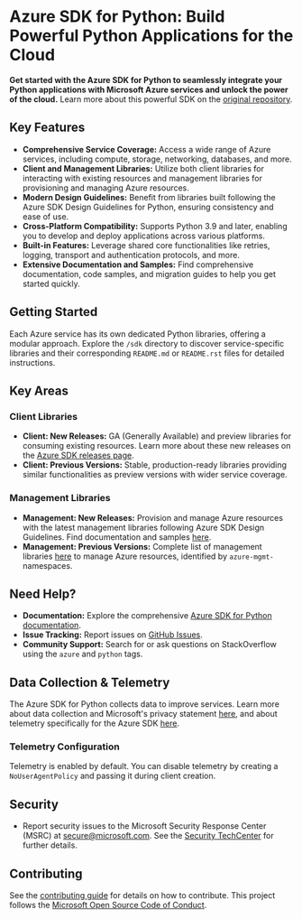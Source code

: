 # Azure SDK for Python: Build Powerful Python Applications for the Cloud

**Get started with the Azure SDK for Python to seamlessly integrate your Python applications with Microsoft Azure services and unlock the power of the cloud.**  Learn more about this powerful SDK on the [original repository](https://github.com/Azure/azure-sdk-for-python).

## Key Features

*   **Comprehensive Service Coverage:** Access a wide range of Azure services, including compute, storage, networking, databases, and more.
*   **Client and Management Libraries:** Utilize both client libraries for interacting with existing resources and management libraries for provisioning and managing Azure resources.
*   **Modern Design Guidelines:** Benefit from libraries built following the Azure SDK Design Guidelines for Python, ensuring consistency and ease of use.
*   **Cross-Platform Compatibility:**  Supports Python 3.9 and later, enabling you to develop and deploy applications across various platforms.
*   **Built-in Features:** Leverage shared core functionalities like retries, logging, transport and authentication protocols, and more.
*   **Extensive Documentation and Samples:** Find comprehensive documentation, code samples, and migration guides to help you get started quickly.

## Getting Started

Each Azure service has its own dedicated Python libraries, offering a modular approach.  Explore the `/sdk` directory to discover service-specific libraries and their corresponding `README.md` or `README.rst` files for detailed instructions.

## Key Areas

### Client Libraries

*   **Client: New Releases:** GA (Generally Available) and preview libraries for consuming existing resources. Learn more about these new releases on the [Azure SDK releases page](https://azure.github.io/azure-sdk/releases/latest/index.html#python).
*   **Client: Previous Versions:** Stable, production-ready libraries providing similar functionalities as preview versions with wider service coverage.

### Management Libraries

*   **Management: New Releases:** Provision and manage Azure resources with the latest management libraries following Azure SDK Design Guidelines. Find documentation and samples [here](https://aka.ms/azsdk/python/mgmt).
*   **Management: Previous Versions:**  Complete list of management libraries [here](https://azure.github.io/azure-sdk/releases/latest/all/python.html) to manage Azure resources, identified by `azure-mgmt-` namespaces.

## Need Help?

*   **Documentation:** Explore the comprehensive [Azure SDK for Python documentation](https://aka.ms/python-docs).
*   **Issue Tracking:** Report issues on [GitHub Issues](https://github.com/Azure/azure-sdk-for-python/issues).
*   **Community Support:**  Search for or ask questions on StackOverflow using the `azure` and `python` tags.

## Data Collection & Telemetry

The Azure SDK for Python collects data to improve services.  Learn more about data collection and Microsoft's privacy statement [here](https://go.microsoft.com/fwlink/?LinkID=824704), and about telemetry specifically for the Azure SDK [here](https://azure.github.io/azure-sdk/general_azurecore.html#telemetry-policy).

### Telemetry Configuration

Telemetry is enabled by default. You can disable telemetry by creating a `NoUserAgentPolicy` and passing it during client creation.

## Security

*   Report security issues to the Microsoft Security Response Center (MSRC) at <secure@microsoft.com>.  See the [Security TechCenter](https://www.microsoft.com/msrc/faqs-report-an-issue) for further details.

## Contributing

See the [contributing guide](https://github.com/Azure/azure-sdk-for-python/blob/main/CONTRIBUTING.md) for details on how to contribute.  This project follows the [Microsoft Open Source Code of Conduct](https://opensource.microsoft.com/codeofconduct/).